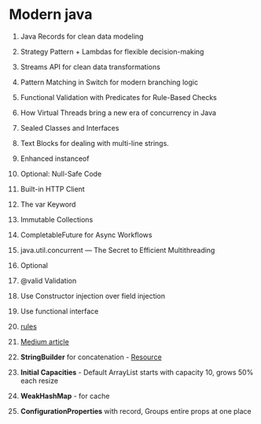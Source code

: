 # Modern java


1. Java Records for clean data modeling


2. Strategy Pattern + Lambdas for flexible decision-making


3. Streams API for clean data transformations


4. Pattern Matching in Switch for modern branching logic


5. Functional Validation with Predicates for Rule-Based Checks


6. How Virtual Threads bring a new era of concurrency in Java


7. Sealed Classes and Interfaces


8. Text Blocks for dealing with multi-line strings.


9. Enhanced instanceof


10. Optional: Null-Safe Code


11. Built-in HTTP Client


12. The var Keyword


13. Immutable Collections


14. CompletableFuture for Async Workflows


15. java.util.concurrent — The Secret to Efficient Multithreading


16. Optional


17. @valid Validation


18. Use Constructor injection over field injection


19. Use functional interface


20. [rules](https://medium.com/@gaddamnaveen192/12-golden-rules-every-java-developer-should-live-by-most-balanced-bf1d99aa761d)


21. [Medium article](https://rameshfadatare.medium.com/master-modern-java-like-a-pro-the-var-keyword-part-12-958e07276b02)


22. **StringBuilder** for concatenation - [Resource](https://medium.com/@gaddamnaveen192/why-stringbuilder-beats-in-java-loops-memory-explained-80c7c8bf0076)


23.  **Initial Capacities** - Default ArrayList starts with capacity 10, grows 50% each resize


24. **WeakHashMap** - for cache


25. **ConfigurationProperties** with record, Groups entire props at one place